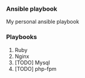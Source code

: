 ### Ansible playbook

My personal ansible playbook

### Playbooks

1. Ruby
2. Nginx
3. [TODO] Mysql
4. [TODO] php-fpm
